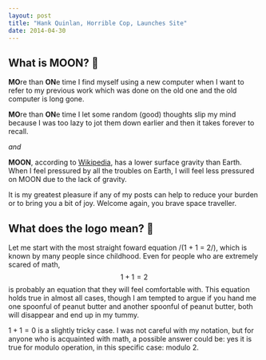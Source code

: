 ```yaml
---
layout: post
title: "Hank Quinlan, Horrible Cop, Launches Site"
date: 2014-04-30
---
```


## What is MOON? :cookie:

**MO**re than **ON**e time I find myself using a new computer when I want to refer to my previous work which was done on the old one and the old computer is long gone.

**MO**re than **ON**e time I let some random (good) thoughts slip my mind because I was too lazy to jot them down earlier and then it takes forever to recall. 

_and_

**MOON**, according to [Wikipedia](https://en.wikipedia.org/wiki/Moon), has a lower surface gravity than Earth. When I feel pressured by all the troubles on Earth, I will feel less pressured on MOON due to the lack of gravity.

It is my greatest pleasure if any of my posts can help to reduce your burden or to bring you a bit of joy. Welcome again, you brave space traveller.


## What does the logo mean? :thought_balloon:

Let me start with the most straight foward equation /(1 + 1 = 2/), which is known by many people since childhood. Even for people who are extremely scared of math, $$1 + 1 = 2$$ is probably an equation that they will feel comfortable with. This equation holds true in almost all cases, though I am tempted to argue if you hand me one spoonful of peanut butter and another spoonful of peanut butter, both will disappear and end up in my tummy.

$1 + 1 = 0$ is a slightly tricky case. I was not careful with my notation, but for anyone who is acquainted with math, a possible answer could be: yes it is true for modulo operation, in this specific case: modulo 2.
